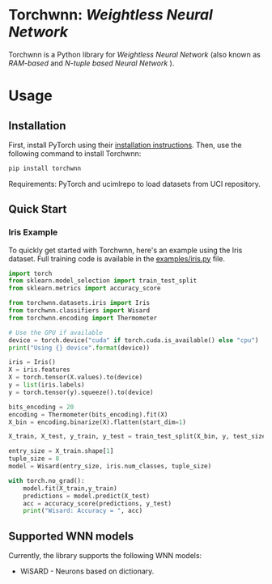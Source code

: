 # Torchwnn: *Weightless Neural Network*

Torchwnn is a Python library for *Weightless Neural Network* (also known as *RAM-based* and *N-tuple based Neural Network* ).

# Usage
## Installation

First, install PyTorch using their [installation instructions](https://pytorch.org/get-started/locally/). Then, use the following command to install Torchwnn:


```bash
pip install torchwnn
```

Requirements: PyTorch and ucimlrepo to load datasets from UCI repository.


## Quick Start

### Iris Example

To quickly get started with Torchwnn, here's an example using the Iris dataset. Full training code is available in the [examples/iris.py](examples/iris.py) file.

```python
import torch
from sklearn.model_selection import train_test_split
from sklearn.metrics import accuracy_score

from torchwnn.datasets.iris import Iris
from torchwnn.classifiers import Wisard
from torchwnn.encoding import Thermometer

# Use the GPU if available
device = torch.device("cuda" if torch.cuda.is_available() else "cpu")
print("Using {} device".format(device))

iris = Iris()
X = iris.features
X = torch.tensor(X.values).to(device)
y = list(iris.labels)
y = torch.tensor(y).squeeze().to(device)

bits_encoding = 20
encoding = Thermometer(bits_encoding).fit(X)    
X_bin = encoding.binarize(X).flatten(start_dim=1)

X_train, X_test, y_train, y_test = train_test_split(X_bin, y, test_size=0.3, random_state = 0)  

entry_size = X_train.shape[1]
tuple_size = 8
model = Wisard(entry_size, iris.num_classes, tuple_size)

with torch.no_grad():
    model.fit(X_train,y_train)
    predictions = model.predict(X_test)  
    acc = accuracy_score(predictions, y_test)
    print("Wisard: Accuracy = ", acc)

```

## Supported WNN models
Currently, the library supports the following WNN models:

- WiSARD - Neurons based on dictionary.

